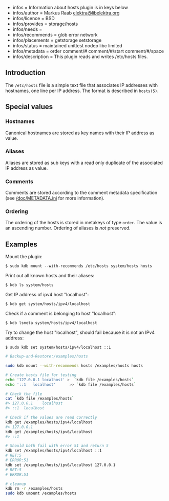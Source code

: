 - infos = Information about hosts plugin is in keys below
- infos/author = Markus Raab <elektra@libelektra.org>
- infos/licence = BSD
- infos/provides = storage/hosts
- infos/needs =
- infos/recommends = glob error network
- infos/placements = getstorage setstorage
- infos/status = maintained unittest nodep libc limited
- infos/metadata = order comment/# comment/#/start comment/#/space
- infos/description = This plugin reads and writes /etc/hosts files.

## Introduction

The `/etc/hosts` file is a simple text file that associates IP addresses
with hostnames, one line per IP address. The format is described in `hosts(5)`.

## Special values

### Hostnames

Canonical hostnames are stored as key names with their IP address
as value.

### Aliases

Aliases are stored as sub keys with a read only duplicate of the
associated IP address as value.

### Comments

Comments are stored according to the comment metadata specification
(see [/doc/METADATA.ini](/doc/METADATA.ini) for more information).

### Ordering

The ordering of the hosts is stored in metakeys of type `order`.
The value is an ascending number. Ordering of aliases is
*not* preserved.

## Examples

Mount the plugin:

    $ sudo kdb mount --with-recommends /etc/hosts system/hosts hosts

Print out all known hosts and their aliases:

    $ kdb ls system/hosts

Get IP address of ipv4 host "localhost":

    $ kdb get system/hosts/ipv4/localhost

Check if a comment is belonging to host "localhost":

    $ kdb lsmeta system/hosts/ipv4/localhost

Try to change the host "localhost", should fail because it is not an
IPv4 address:

    $ sudo kdb set system/hosts/ipv4/localhost ::1


```sh
# Backup-and-Restore:/examples/hosts

sudo kdb mount --with-recommends hosts /examples/hosts hosts

# Create hosts file for testing
echo '127.0.0.1	localhost' >  `kdb file /examples/hosts`
echo '::1	localhost'	    >> `kdb file /examples/hosts`

# Check the file
cat `kdb file /examples/hosts`
#> 127.0.0.1	localhost
#> ::1	localhost

# Check if the values are read correctly
kdb get /examples/hosts/ipv4/localhost
#> 127.0.0.1
kdb get /examples/hosts/ipv6/localhost
#> ::1

# Should both fail with error 51 and return 5
kdb set /examples/hosts/ipv4/localhost ::1
# RET:5
# ERROR:51
kdb set /examples/hosts/ipv6/localhost 127.0.0.1
# RET:5
# ERROR:51

# cleanup
kdb rm -r /examples/hosts
sudo kdb umount /examples/hosts
```
